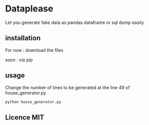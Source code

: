 # Dataplease

Let you generate fake data as pandas dataframe or sql dump
easily 


## installation 

For now : download the files

soon : via pip

## usage


Change the number of lines to be generated at the line 49 of house_generator.py


```bash
python house_generator.py
```

## Licence MIT 
